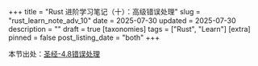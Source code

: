 +++
title = "Rust 进阶学习笔记（十）：高级错误处理"
slug = "rust_learn_note_adv_10"
date = 2025-07-30
updated = 2025-07-30
description = ""
draft = true
[taxonomies]
tags = ["Rust", "Learn"]
[extra]
pinned = false
post_listing_date = "both"
+++

本节出处：[圣经-4.8错误处理](https://course.rs/advance/errors.html)

